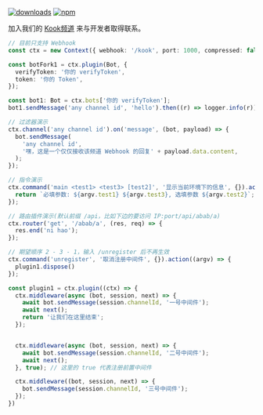 [![downloads](https://img.shields.io/npm/dm/kook-cordis?style=flat-square)](https://www.npmjs.com/package/kook-cordis)
[![npm](https://img.shields.io/npm/v/kook-cordis?style=flat-square)](https://www.npmjs.com/package/kook-cordis)

加入我们的 [Kook频道](https://kook.top/UzctXt) 来与开发者取得联系。

```typescript
// 目前只支持 Webhook 
const ctx = new Context({ webhook: '/kook', port: 1000, compressed: false });

const botFork1 = ctx.plugin(Bot, {
  verifyToken: '你的 verifyToken',
  token: '你的 Token',
});

const bot1: Bot = ctx.bots['你的 verifyToken'];
bot1.sendMessage('any channel id', 'hello').then((r) => logger.info(r));

// 过滤器演示
ctx.channel('any channel id').on('message', (bot, payload) => {
  bot.sendMessage(
    'any channel id',
    '嘿，这是一个仅仅接收该频道 Webhook 的回复' + payload.data.content,
  );
});

// 指令演示
ctx.command('main <test1> <test3> [test2]', '显示当前环境下的信息', {}).action((argv) => {
  return `必填参数: ${argv.test1} ${argv.test3}, 选填参数 ${argv.test2}`;
});

// 路由插件演示(默认前缀 /api，比如下边的要访问 IP:port/api/abab/a)
ctx.router('get', '/abab/a', (res, req) => {
  res.end('ni hao');
});

// 期望顺序 2 - 3 - 1，输入 /unregister 后不再生效
ctx.command('unregister', '取消注册中间件', {}).action((argv) => {
  plugin1.dispose()
});

const plugin1 = ctx.plugin((ctx) => {
  ctx.middleware(async (bot, session, next) => {
    await bot.sendMessage(session.channelId, '一号中间件');
    await next();
    return '让我们在这里结束';
  });


  ctx.middleware(async (bot, session, next) => {
    await bot.sendMessage(session.channelId, '二号中间件');
    await next();
  }, true); // 这里的 true 代表注册前置中间件

  ctx.middleware((bot, session, next) => {
    bot.sendMessage(session.channelId, '三号中间件');
  });
})
```